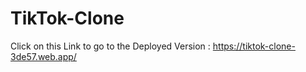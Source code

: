 # TikTok-Clone

Click on this Link to go to the Deployed Version : https://tiktok-clone-3de57.web.app/
